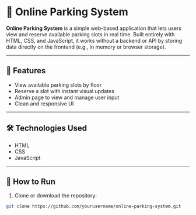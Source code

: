 # 🚗 Online Parking System

**Online Parking System** is a simple web-based application that lets users view and reserve available parking slots in real time. Built entirely with HTML, CSS, and JavaScript, it works without a backend or API by storing data directly on the frontend (e.g., in memory or browser storage).

---

## 🔧 Features
- View available parking slots by floor
- Reserve a slot with instant visual updates
- Admin page to view and manage user input
- Clean and responsive UI

---

## 🛠️ Technologies Used
- HTML  
- CSS  
- JavaScript

---

## 🚀 How to Run

1. Clone or download the repository:
```bash
git clone https://github.com/yourusername/online-parking-system.git
